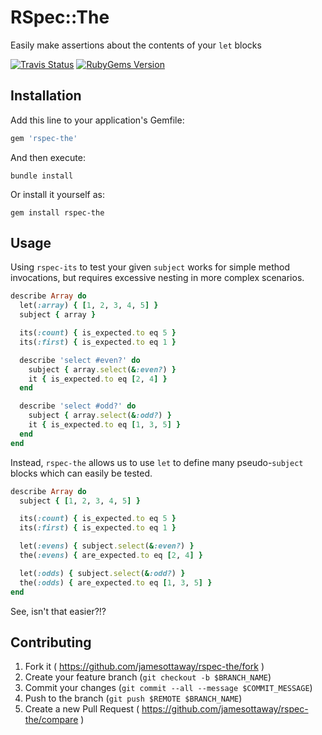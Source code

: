 # RSpec::The

Easily make assertions about the contents of your `let` blocks

[![Travis Status](https://img.shields.io/travis/jamesottaway/rspec-the.svg)](https://travis-ci.org/jamesottaway/rspec-the)
[![RubyGems Version](https://img.shields.io/gem/v/rspec-the.svg)](https://rubygems.org/gems/rspec-the)

## Installation

Add this line to your application's Gemfile:

```ruby
gem 'rspec-the'
```

And then execute:

```
bundle install
```

Or install it yourself as:

```
gem install rspec-the
```

## Usage

Using `rspec-its` to test your given `subject` works for simple method invocations, but requires excessive nesting in more complex scenarios.

``` ruby
describe Array do
  let(:array) { [1, 2, 3, 4, 5] }
  subject { array }

  its(:count) { is_expected.to eq 5 }
  its(:first) { is_expected.to eq 1 }

  describe 'select #even?' do
    subject { array.select(&:even?) }
    it { is_expected.to eq [2, 4] }
  end

  describe 'select #odd?' do
    subject { array.select(&:odd?) }
    it { is_expected.to eq [1, 3, 5] }
  end
end
```

Instead, `rspec-the` allows us to use `let` to define many pseudo-`subject` blocks which can easily be tested.

``` ruby
describe Array do
  subject { [1, 2, 3, 4, 5] }

  its(:count) { is_expected.to eq 5 }
  its(:first) { is_expected.to eq 1 }

  let(:evens) { subject.select(&:even?) }
  the(:evens) { are_expected.to eq [2, 4] }

  let(:odds) { subject.select(&:odd?) }
  the(:odds) { are_expected.to eq [1, 3, 5] }
end
```

See, isn't that easier?!?

## Contributing

1. Fork it ( https://github.com/jamesottaway/rspec-the/fork )
2. Create your feature branch (`git checkout -b $BRANCH_NAME`)
3. Commit your changes (`git commit --all --message $COMMIT_MESSAGE`)
4. Push to the branch (`git push $REMOTE $BRANCH_NAME`)
5. Create a new Pull Request ( https://github.com/jamesottaway/rspec-the/compare )
